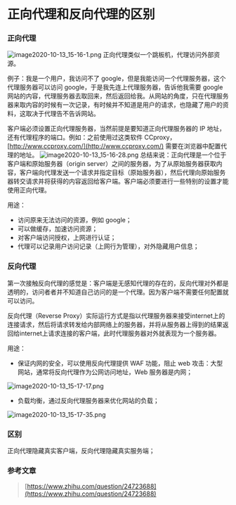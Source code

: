 # 正向代理和反向代理的区别

### 正向代理
![image2020-10-13_15-16-1.png](https://cdn.nlark.com/yuque/0/2020/png/2584604/1606898194663-63831c5f-28b7-4fc8-af45-335f6a0e6da8.png#align=left&display=inline&height=110&margin=%5Bobject%20Object%5D&name=image2020-10-13_15-16-1.png&originHeight=110&originWidth=554&size=25061&status=done&style=none&width=554)
正向代理类似一个跳板机，代理访问外部资源。


例子：我是一个用户，我访问不了 google，但是我能访问一个代理服务器，这个代理服务器可以访问 google，于是我先连上代理服务器，告诉他我需要 google 网站的内容，代理服务器去取回来，然后返回给我。从网站的角度，只在代理服务器来取内容的时候有一次记录，有时候并不知道是用户的请求，也隐藏了用户的资料，这取决于代理告不告诉网站。


客户端必须设置正向代理服务器，当然前提是要知道正向代理服务器的 IP 地址，还有代理程序的端口。例如：之前使用过这类软件 CCproxy，[http://www.ccproxy.com/](http://www.ccproxy.com/) 需要在浏览器中配置代理的地址。
![image2020-10-13_15-16-28.png](https://cdn.nlark.com/yuque/0/2020/png/2584604/1606899168124-4726b1e9-0688-4588-a9c8-028a361e9732.png#align=left&display=inline&height=485&margin=%5Bobject%20Object%5D&name=image2020-10-13_15-16-28.png&originHeight=485&originWidth=554&size=137575&status=done&style=none&width=554)
总结来说：正向代理是一个位于客户端和原始服务器（origin server）之间的服务器，为了从原始服务器获取内容，客户端向代理发送一个请求并指定目标（原始服务器），然后代理向原始服务器转交请求并将获得的内容返回给客户端。客户端必须要进行一些特别的设置才能使用正向代理。


用途：


- 访问原来无法访问的资源，例如 google；
- 可以做缓存，加速访问资源；
- 对客户端访问授权，上网进行认证；
- 代理可以记录用户访问记录（上网行为管理），对外隐藏用户信息；



### 反向代理


第一次接触反向代理的感觉是：客户端是无感知代理的存在的，反向代理对外都是透明的，访问者者并不知道自己访问的是一个代理。因为客户端不需要任何配置就可以访问。


反向代理（Reverse Proxy）实际运行方式是指以代理服务器来接受internet上的连接请求，然后将请求转发给内部网络上的服务器，并将从服务器上得到的结果返回给internet上请求连接的客户端，此时代理服务器对外就表现为一个服务器。


用途：


- 保证内网的安全，可以使用反向代理提供 WAF 功能，阻止 web 攻击：大型网站，通常将反向代理作为公网访问地址，Web 服务器是内网；

![image2020-10-13_15-17-17.png](https://cdn.nlark.com/yuque/0/2020/png/2584604/1606899618213-961fc355-ff5c-4053-bbb5-5359b921ec62.png#align=left&display=inline&height=175&margin=%5Bobject%20Object%5D&name=image2020-10-13_15-17-17.png&originHeight=234&originWidth=823&size=132294&status=done&style=none&width=617)

- 负载均衡，通过反向代理服务器来优化网站的负载；

![image2020-10-13_15-17-35.png](https://cdn.nlark.com/yuque/0/2020/png/2584604/1606899673760-7e5db435-2c47-4494-897a-a5d2da7a55f0.png#align=left&display=inline&height=448&margin=%5Bobject%20Object%5D&name=image2020-10-13_15-17-35.png&originHeight=597&originWidth=808&size=236414&status=done&style=none&width=606)


### 区别


正向代理隐藏真实客户端，反向代理隐藏真实服务端；


### 参考文章


> [https://www.zhihu.com/question/24723688](https://www.zhihu.com/question/24723688)

